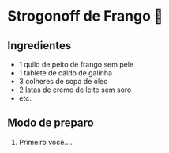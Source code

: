 # **Strogonoff de Frango** :chicken:

## **Ingredientes**

 - 1 quilo de peito de frango sem pele
 -  1 tablete de caldo de galinha
 -  3 colheres de sopa de óleo
 -  2 latas de creme de leite sem soro
 -  etc.

## **Modo de preparo**
1. Primeiro você..... 